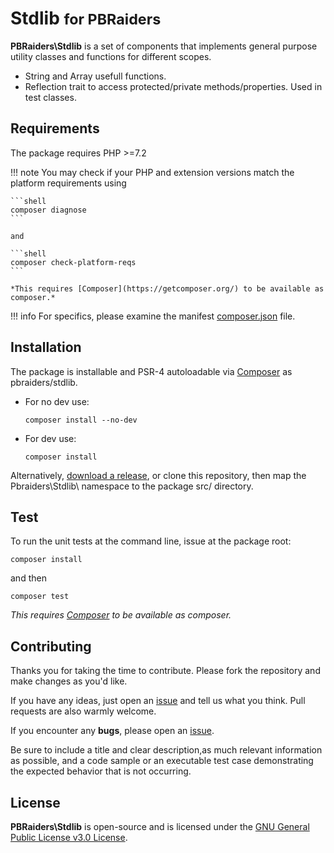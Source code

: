 # Stdlib <small>for PBRaiders</small>

**PBRaiders\Stdlib** is a set of components that implements general purpose utility classes and functions for different scopes.

- String and Array usefull functions.
- Reflection trait to access protected/private methods/properties. Used in test classes.

## Requirements

The package requires PHP >=7.2

!!! note
    You may check if your PHP and extension versions match the platform requirements using

    ```shell
    composer diagnose
    ```

    and

    ```shell
    composer check-platform-reqs
    ```

    *This requires [Composer](https://getcomposer.org/) to be available as composer.*

!!! info
    For specifics, please examine the manifest [composer.json](https://github.com/pbraiders/stdlib/blob/master/composer.json) file.

## Installation

The package is installable and PSR-4 autoloadable via [Composer](https://getcomposer.org/) as pbraiders/stdlib.

- For no dev use:

    ```shell
    composer install --no-dev
    ```

- For dev use:

    ```shell
    composer install
    ```

Alternatively, [download a release](https://github.com/pbraiders/stdlib/releases), or clone this repository, then map the Pbraiders\Stdlib\ namespace to the package src/ directory.

## Test

To run the unit tests at the command line, issue at the package root:

    composer install

and then

    composer test

*This requires [Composer](https://getcomposer.org/) to be available as composer.*

## Contributing

Thanks you for taking the time to contribute. Please fork the repository and make changes as you'd like.

If you have any ideas, just open an [issue](https://github.com/pbraiders/stdlib/issues) and tell us what you think. Pull requests are also warmly welcome.

If you encounter any **bugs**, please open an [issue](https://github.com/pbraiders/stdlib/issues).

Be sure to include a title and clear description,as much relevant information as possible, and a code sample or an executable test case demonstrating the expected behavior that is not occurring.

## License

**PBRaiders\Stdlib** is open-source and is licensed under the [GNU General Public License v3.0 License](https://github.com/pbraiders/stdlib/blob/master/LICENSE).

